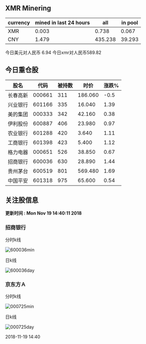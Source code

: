 ## XMR Minering

|currency|mined in last 24 hours|all|in pool|
|---|---|---|---|
|XMR|0.003|0.738|0.067|
|CNY|1.479|435.238|39.293|

今日美元对人民币 6.94	今日xmr对人民币589.82


## 今日重仓股 

|股名|代码|被持数|时价|涨跌%|
|---|---|---|---|---|
|长春高新|000661|311|186.060|-0.5|
|兴业银行|601166|335|16.040|1.39|
|美的集团|000333|342|42.160|0.38|
|伊利股份|600887|406|23.980|0.97|
|农业银行|601288|420|3.640|1.11|
|工商银行|601398|423|5.400|1.12|
|格力电器|000651|526|38.850|0.67|
|招商银行|600036|630|28.890|1.44|
|贵州茅台|600519|801|569.480|1.69|
|中国平安|601318|975|65.600|0.54|

## 关注股信息
**更新时间 : Mon Nov 19 14:40:11 2018**
### 招商银行 
分时k线

![600036min](http://image.sinajs.cn/newchart/min/n/sh600036.gif)

日k线

![600036day](http://image.sinajs.cn/newchart/daily/n/sh600036.gif)

### 京东方Ａ 
分时k线

![000725min](http://image.sinajs.cn/newchart/min/n/sz000725.gif)

日k线

![000725day](http://image.sinajs.cn/newchart/daily/n/sz000725.gif)

2018-11-19 14:40
